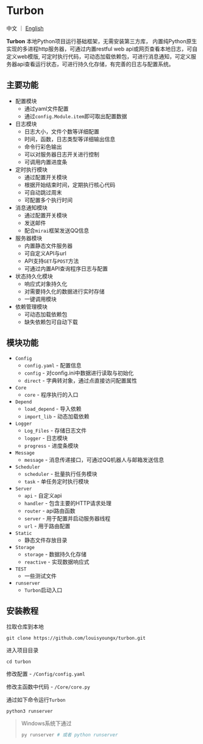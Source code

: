 # Turbon

中文 ｜ [English](./README.en.md)

**Turbon** 本地Python项目运行基础框架，无需安装第三方库，
内置纯Python原生实现的多进程http服务器，可通过内置restful web api或网页查看本地日志，可自定义web模版,
可定时执行代码，可动态加载依赖包，可进行消息通知，可定义服务器api查看运行状态，可进行持久化存储，有完善的日志与配置系统。

## 主要功能
- 配置模块
  - 通过yaml文件配置
  - 通过`config.Module.item`即可取出配置数据
- 日志模块
  - 日志大小，文件个数等详细配置
  - 时间，函数，日志类型等详细输出信息
  - 命令行彩色输出
  - 可以对服务器日志开关进行控制
  - 可调用内置进度条
- 定时执行模块
  - 通过配置开关模块
  - 根据开始结束时间，定期执行核心代码
  - 可自动跳过周末
  - 可配置多个执行时间
- 消息通知模块
  - 通过配置开关模块
  - 发送邮件
  - 配合`mirai`框架发送QQ信息
- 服务器模块
  - 内置静态文件服务器
  - 可自定义API与url
  - API支持`GET`与`POST`方法
  - 可通过内置API查询程序日志与配置
- 状态持久化模块
  - 响应式对象持久化
  - 对需要持久化的数据进行实时存储
  - 一键调用模块
- 依赖管理模块
  - 可动态加载依赖包
  - 缺失依赖包可自动下载

## 模块功能

- `Config`
  - `config.yaml` - 配置信息
  - `config` - 对config.ini中数据进行读取与初始化
  - `direct` - 字典转对象，通过点直接访问配置属性
- `Core`
  - `core` - 程序执行的入口
- `Depend`
  - `load_depend` - 导入依赖
  - `import_lib` - 动态加载依赖
- `Logger`
  - `Log_Files` - 存储日志文件
  - `logger` - 日志模块
  - `progress` - 进度条模块
- `Message`
  - `message` - 消息传递接口，可通过QQ机器人与邮箱发送信息
- `Scheduler`
  - `scheduler` - 批量执行任务模块
  - `task` - 单任务定时执行模块
- `Server`
  - `api` - 自定义api
  - `handler` - 包含主要的HTTP请求处理
  - `router` - api路由函数
  - `server` - 用于配置并启动服务器线程
  - `url` - 用于路由配置
- `Static`
  - 静态文件存放目录
- `Storage`
  - `storage` - 数据持久化存储
  - `reactive` - 实现数据响应式
- `TEST`
  - 一些测试文件
- `runserver`
  - `Turbon`启动入口

## 安装教程

拉取仓库到本地
```shell
git clone https://github.com/louisyoungx/turbon.git
```

进入项目目录
```shell
cd turbon
```

修改配置 - `/Config/config.yaml`

修改主函数中代码 - `/Core/core.py`

通过如下命令运行`Turbon`
```shell
python3 runserver
```

> Windows系统下通过
> ```python
> py runserver # 或者 python runserver
> ```